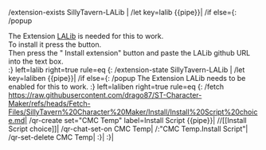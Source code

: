 /extension-exists SillyTavern-LALib | /let key=lalib {{pipe}}|
/if else={: /popup <div>The Extension <a href="https://github.com/LenAnderson/SillyTavern-LALib">LALib</a> is needed for this to work.</div><div>To install it press the <i class="fa-solid fa-cubes"></i> button.</div><div> Then press the "<i class="fa-solid fa-cloud-arrow-down"></i> Install extension" button and paste the LALib github URL into the text box.</div>:} left=lalib right=true rule=eq {:
	/extension-state SillyTavern-LALib | /let key=laliben {{pipe}}|
	/if else={: /popup The Extension LALib needs to be enabled for this to work. :} left=laliben right=true rule=eq {:
		/fetch https://raw.githubusercontent.com/drago87/ST-Character-Maker/refs/heads/Fetch-Files/SillyTavern%20Character%20Maker/Install/Install%20Script%20choice.md|
		/qr-create set="CMC Temp" label=Install Script {{pipe}}|
		//[[Install Script choice]]|
		/qr-chat-set-on CMC Temp|
		/:"CMC Temp.Install Script"|
		/qr-set-delete CMC Temp|
	  :}|
:}|